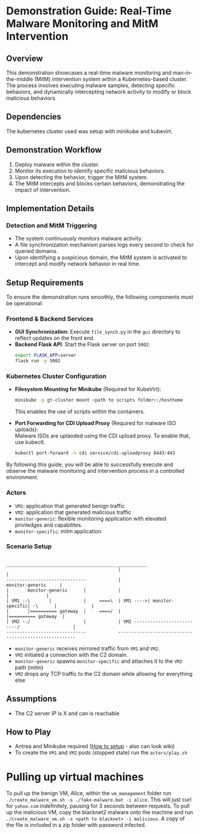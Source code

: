 # **Demonstration Guide: Real-Time Malware Monitoring and MitM Intervention**  

## **Overview**  
This demonstration showcases a real-time malware monitoring and man-in-the-middle (MitM) intervention system within a Kubernetes-based cluster. The process involves executing malware samples, detecting specific behaviors, and dynamically intercepting network activity to modify or block malicious behaviors.  

## Dependencies
The kubernetes cluster used was setup with minikube and kubevirt.

## **Demonstration Workflow**  
1. Deploy malware within the cluster.  
2. Monitor its execution to identify specific malicious behaviors.  
3. Upon detecting the behavior, trigger the MitM system.  
4. The MitM intercepts and blocks certain behaviors, demonstrating the impact of intervention.  

## **Implementation Details**  
### **Detection and MitM Triggering**  
- The system continuously monitors malware activity.  
- A file synchronization mechanism parses logs every second to check for queried domains.  
- Upon identifying a suspicious domain, the MitM system is activated to intercept and modify network behavior in real time.  

## **Setup Requirements**  
To ensure the demonstration runs smoothly, the following components must be operational:  

### **Frontend & Backend Services**  
- **GUI Synchronization**: Execute `file_synch.py` in the `gui` directory to reflect updates on the front end.  
- **Backend Flask API**: Start the Flask server on port `5002`:  
  ```bash
  export FLASK_APP=server  
  flask run -p 5002  
  ```  

### **Kubernetes Cluster Configuration**  
- **Filesystem Mounting for Minikube** (Required for KubeVirt):  
  ```bash
  minikube -p gt-cluster mount <path to scripts folder>:/hosthome  
  ```  
  This enables the use of scripts within the containers.

- **Port Forwarding for CDI Upload Proxy** (Required for malware ISO uploads):  
  Malware ISOs are uplaoded using the CDI upload proxy. To enable that, use kubectl.
  ```bash
  kubectl port-forward -n cdi service/cdi-uploadproxy 8443:443  
  ```  

By following this guide, you will be able to successfully execute and observe the malware monitoring and intervention process in a controlled environment.



### Actors
* `VM1`: application that generated benign traffic
* `VM2`: application that generated malicious traffic
* `monitor-generic`: flexible monitoring application with elevated priviledges and capabilites.
* `monitor-specific`: mitm application

### Scenario Setup

```
                                          _____________________________________________________ 
                                          |                                                    |
------------------------------            |                                monitor-generic     |
|       monitor-generic      |            |                                     |              |
| VM1 --\       |            |     ====\  | VM1 ---->| monitor-specific| -\      |             |
|       |========== gateway  |     ====/  |                               |========== gateway  |
| VM2 --/                    |            | VM2 --------------------------/                    |
------------------------------            ------------------------------------------------------
 ```


* `monitor-generic` receives mirrored traffic from `VM1` and `VM2`.
* `VM2` initiated a connection with the C2 domain.
* `monitor-generic` spawns `monitor-specific` and attaches it to the `VM2` path (mitm)
* `VM2` drops any TCP traffic to the C2 domain while allowing for everything else

## Assumptions
* The C2 server IP is X and can is reachable


## How to Play
* Antrea and Minikube required ([How to setup](https://github.gatech.edu/Astrolavos/PRINCIPALS/tree/master/gt/cluster-conf) - also can look wiki)
* To create the `VM1` and `VM2` pods (stopped state) run the `actors/play.sh`


# Pulling up virtual machines
To pull up the benign VM, Alice, within the `vm_management` folder run `./create_malware_vm.sh -s ./fake-malware.bat -i alice`. This will just curl for `yahoo.com` indefinitely, pausing for 3 seconds between requests.
To pull up the malicious VM, copy the blacknet2 malware onto the machine and run `./create_malware_vm.sh -s <path to blacknet> -i malicious`. A copy of the file is included in a zip folder with password infected.


